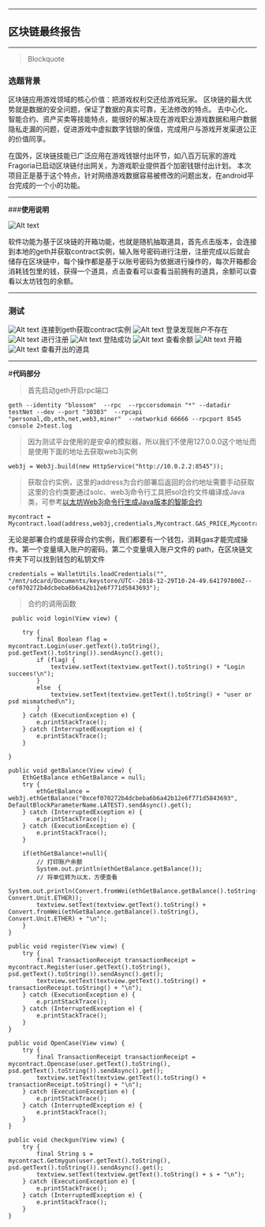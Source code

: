 ----------
## 区块链最终报告
----------

> Blockquote

### **选题背景**
 
区块链应用游戏领域的核心价值：把游戏权利交还给游戏玩家。
区块链的最大优势就是数据的安全问题，保证了数据的真实可靠，无法修改的特点。
去中心化、智能合约、资产买卖等技能特点，能很好的解决现在游戏职业游戏数据和用户数据隐私走漏的问题，促进游戏中虚拟数字钱银的保值，完成用户与游戏开发渠道公正的价值同享。

在国外，区块链技能已广泛应用在游戏钱银付出环节，如八百万玩家的游戏Fragoria已启动区块链付出网关，为游戏职业提供首个加密钱银付出计划。
本次项目正是基于这个特点，针对网络游戏数据容易被修改的问题出发，在android平台完成的一个小的功能。

----------

###**使用说明**

![Alt text](./Screenshot_1546098540.png)

软件功能为基于区块链的开箱功能，也就是随机抽取道具，首先点击版本，会连接到本地的geth并获取contract实例，输入账号密码进行注册，注册完成以后就会储存在区块链中，每个操作都是基于以账号密码为依据进行操作的，每次开箱都会消耗钱包里的钱，获得一个道具，点击查看可以查看当前拥有的道具，余额可以查看以太坊钱包的余额。

----------

### **测试**
![Alt text](./Screenshot_1546098630.png)
连接到geth获取contract实例
![Alt text](./Screenshot_1546098640.png)
登录发现账户不存在
![Alt text](./Screenshot_1546098650.png)
进行注册
![Alt text](./Screenshot_1546098655.png)
登陆成功
![Alt text](./Screenshot_1546098660.png)
查看余额
![Alt text](./Screenshot_1546098668.png)
开箱
![Alt text](./Screenshot_1546098671.png)
查看开出的道具

----------
#**代码部分**

> 首先启动geth开启rpc端口

    geth --identity "blossom"  --rpc  --rpccorsdomain "*" --datadir testNet --dev --port "30303"  --rpcapi "personal,db,eth,net,web3,miner"  --networkid 66666 --rpcport 8545 console 2>test.log

> 因为测试平台使用的是安卓的模拟器，所以我们不使用127.0.0.0这个地址而是使用下面的地址去获取web3j实例

    web3j = Web3j.build(new HttpService("http://10.0.2.2:8545"));

> 获取合约实例，这里的address为合约部署后返回的合约地址需要手动获取这里的合约类要通过solc、web3j命令行工具把sol合约文件编译成Java类，可参考[以太坊Web3j命令行生成Java版本的智能合约](https://www.jianshu.com/p/12775c49ef1b)


    mycontract = Mycontract.load(address,web3j,credentials,Mycontract.GAS_PRICE,Mycontract.GAS_LIMIT);

无论是部署合约或是获得合约实例，我们都要有一个钱包，消耗gas才能完成操作。第一个变量填入账户的密码，第二个变量填入账户文件的 path，在区块链文件夹下可以找到钱包的私钥文件


    credentials = WalletUtils.loadCredentials("", "/mnt/sdcard/Documents/keystore/UTC--2018-12-29T10-24-49.641797800Z--cef070272b4dcbeba6b6a42b12e6f771d5843693");

>  合约的调用函数

     public void login(View view) {

        try {
            final Boolean flag = mycontract.Login(user.getText().toString(), psd.getText().toString()).sendAsync().get();
            if (flag) {
                textview.setText(textview.getText().toString() + "Login succees!\n");
            }
            else  {
                textview.setText(textview.getText().toString() + "user or psd mismatched\n");
            }
        } catch (ExecutionException e) {
            e.printStackTrace();
        } catch (InterruptedException e) {
            e.printStackTrace();
        }

    }

    public void getBalance(View view) {
        EthGetBalance ethGetBalance = null;
        try {
            ethGetBalance = web3j.ethGetBalance("0xcef070272b4dcbeba6b6a42b12e6f771d5843693", DefaultBlockParameterName.LATEST).sendAsync().get();
        } catch (InterruptedException e) {
            e.printStackTrace();
        } catch (ExecutionException e) {
            e.printStackTrace();
        }

        if(ethGetBalance!=null){
            // 打印账户余额
            System.out.println(ethGetBalance.getBalance());
            // 将单位转为以太，方便查看
            System.out.println(Convert.fromWei(ethGetBalance.getBalance().toString(), Convert.Unit.ETHER));
            textview.setText(textview.getText().toString() + Convert.fromWei(ethGetBalance.getBalance().toString(), Convert.Unit.ETHER) + "\n");
        }
    }

    public void register(View view) {
        try {
            final TransactionReceipt transactionReceipt = mycontract.Register(user.getText().toString(), psd.getText().toString()).sendAsync().get();
            textview.setText(textview.getText().toString() + transactionReceipt.toString() + "\n");
        } catch (ExecutionException e) {
            e.printStackTrace();
        } catch (InterruptedException e) {
            e.printStackTrace();
        }
    }

    public void OpenCase(View view) {
        try {
            final TransactionReceipt transactionReceipt = mycontract.Opencase(user.getText().toString(), psd.getText().toString()).sendAsync().get();
            textview.setText(textview.getText().toString() + transactionReceipt.toString() + "\n");
        } catch (ExecutionException e) {
            e.printStackTrace();
        } catch (InterruptedException e) {
            e.printStackTrace();
        }
    }

    public void checkgun(View view) {
        try {
            final String s = mycontract.Getmygun(user.getText().toString(), psd.getText().toString()).sendAsync().get();
            textview.setText(textview.getText().toString() + s + "\n");
        } catch (ExecutionException e) {
            e.printStackTrace();
        } catch (InterruptedException e) {
            e.printStackTrace();
        }
    }

